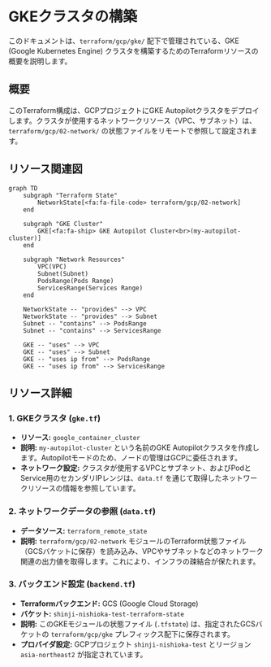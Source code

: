 # GKEクラスタの構築
このドキュメントは、`terraform/gcp/gke/` 配下で管理されている、GKE (Google Kubernetes Engine) クラスタを構築するためのTerraformリソースの概要を説明します。

## 概要
このTerraform構成は、GCPプロジェクトにGKE Autopilotクラスタをデプロイします。クラスタが使用するネットワークリソース（VPC、サブネット）は、`terraform/gcp/02-network/` の状態ファイルをリモートで参照して設定されます。

## リソース関連図
```mermaid
graph TD
    subgraph "Terraform State"
        NetworkState[<fa:fa-file-code> terraform/gcp/02-network]
    end

    subgraph "GKE Cluster"
        GKE[<fa:fa-ship> GKE Autopilot Cluster<br>(my-autopilot-cluster)]
    end

    subgraph "Network Resources"
        VPC(VPC)
        Subnet(Subnet)
        PodsRange(Pods Range)
        ServicesRange(Services Range)
    end

    NetworkState -- "provides" --> VPC
    NetworkState -- "provides" --> Subnet
    Subnet -- "contains" --> PodsRange
    Subnet -- "contains" --> ServicesRange

    GKE -- "uses" --> VPC
    GKE -- "uses" --> Subnet
    GKE -- "uses ip from" --> PodsRange
    GKE -- "uses ip from" --> ServicesRange
```

## リソース詳細
### 1. GKEクラスタ (`gke.tf`)
- **リソース:** `google_container_cluster`
- **説明:** `my-autopilot-cluster` という名前のGKE Autopilotクラスタを作成します。Autopilotモードのため、ノードの管理はGCPに委任されます。
- **ネットワーク設定:** クラスタが使用するVPCとサブネット、およびPodとService用のセカンダリIPレンジは、`data.tf` を通じて取得したネットワークリソースの情報を参照しています。

### 2. ネットワークデータの参照 (`data.tf`)
- **データソース:** `terraform_remote_state`
- **説明:** `terraform/gcp/02-network` モジュールのTerraform状態ファイル（GCSバケットに保存）を読み込み、VPCやサブネットなどのネットワーク関連の出力値を取得します。これにより、インフラの疎結合が保たれます。

### 3. バックエンド設定 (`backend.tf`)
- **Terraformバックエンド:** GCS (Google Cloud Storage)
- **バケット:** `shinji-nishioka-test-terraform-state`
- **説明:** このGKEモジュールの状態ファイル (`.tfstate`) は、指定されたGCSバケットの `terraform/gcp/gke` プレフィックス配下に保存されます。
- **プロバイダ設定:** GCPプロジェクト `shinji-nishioka-test` とリージョン `asia-northeast2` が指定されています。
